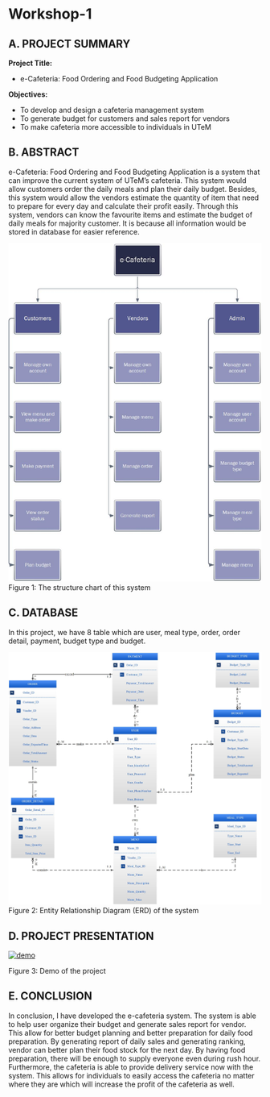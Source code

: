 # Workshop-1
## A. PROJECT SUMMARY

**Project Title:**
- e-Cafeteria: Food Ordering and Food Budgeting Application

**Objectives:** 
- To develop and design a cafeteria management system
- To generate budget for customers and sales report for vendors
- To make cafeteria more accessible to individuals in UTeM

## B. ABSTRACT 
e-Cafeteria: Food Ordering and Food Budgeting Application is a system that can improve the current system of UTeM’s cafeteria. This system would allow customers order the daily meals and plan their daily budget. Besides, this system would allow the vendors estimate the quantity of item that need to prepare for every day and calculate their profit easily. Through this system, vendors can know the favourite items and estimate the budget of daily meals for majority customer. It is because all information would be stored in database for easier reference. 

![Coding](https://github.com/CeciliaChongChingNee/Workshop-1/blob/main/Picture/Structure%20Chart%20Version%202.jpg)
Figure 1: The structure chart of this system

## C. DATABASE
In this project, we have 8 table which are user, meal type, order, order detail, payment, budget type and budget. 

![Coding](https://github.com/CeciliaChongChingNee/Workshop-1/blob/main/Picture/ERD_SecondDraft_Version2.jpg)
Figure 2: Entity Relationship Diagram (ERD) of the system

## D. PROJECT PRESENTATION 

[![demo](https://img.youtube.com/vi/lQczo4kWfFw/0.jpg)](https://youtu.be/lQczo4kWfFw "demo")

Figure 3: Demo of the project

## E. CONCLUSION
In conclusion, I have developed the e-cafeteria system. The system is able to help user organize their budget and generate sales report for vendor. This allow for better budget planning and better preparation for daily food preparation. By generating report of daily sales and generating ranking, vendor can better plan their food stock for the next day. By having food preparation, there will be enough to supply everyone even during rush hour. Furthermore, the cafeteria is able to provide delivery service now with the system. This allows for individuals to easily access the cafeteria no matter where they are which will increase the profit of the cafeteria as well.
